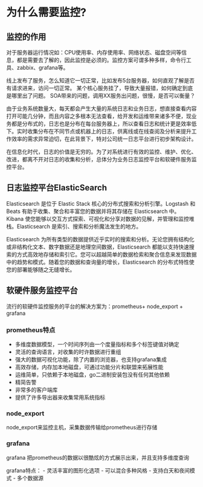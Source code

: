 # 为什么需要监控?

## 监控的作用

对于服务器运行情况如：CPU使用率、内存使用率、网络状态、磁盘空间等信息，都是需要去了解的，因此监控是必须的。监控方案可谓多种多样，命令行工具、zabbix、grafana等。

线上发布了服务，怎么知道它一切正常，比如发布5台服务器，如何直观了解是否有请求进来，访问一切正常。 某个核心服务挂了，导致大量报错，如何确定到底是哪里出了问题。 SOA带来的问题，调用XX服务出问题，很慢，是否可以衡量？

由于业务系统数量大，每天都会产生大量的系统日志和业务日志，想直接查看内容打开可能几分钟，而且内容之多根本无法查看，给开发和运维带来诸多不便，现业务都是分布式的，日志也是分布在每台服务器上，所以查看日志和统计更是效率低下。实时收集分布在不同节点或机器上的日志，供离线或在线查阅及分析来提升工作效率的需求异常迫切，在此背景下，特对公司统一日志平台进行初步架构设计。

在信息化时代，日志的价值是无穷的。为了对系统进行有效的监控、维护、优化、改进，都离不开对日志的收集和分析，总体分为业务日志监控平台和软硬件服务监控平台。

## 日志监控平台ElasticSearch

Elasticsearch 是位于 Elastic Stack 核心的分布式搜索和分析引擎。Logstash 和 Beats 有助于收集、聚合和丰富您的数据并将其存储在 Elasticsearch 中。Kibana 使您能够以交互方式探索、可视化和分享对数据的见解，并管理和监控堆栈。Elasticsearch 是索引、搜索和分析魔法发生的地方。

Elasticsearch 为所有类型的数据提供近乎实时的搜索和分析。无论您拥有结构化或非结构化文本、数字数据还是地理空间数据，Elasticsearch 都能以支持快速搜索的方式高效地存储和索引它。您可以超越简单的数据检索和聚合信息来发现数据中的趋势和模式。随着您的数据和查询量的增长，Elasticsearch 的分布式特性使您的部署能够随之无缝增长。

## 软硬件服务监控平台

流行的软硬件监控服务的平台的解决方案为：prometheus+ node\_export + grafana

### prometheus特点

- 多维度数据模型，一个时间序列由一个度量指标和多个标签键值对确定
- 灵活的查询语言，对收集的时许数据进行重组
- 强大的数据可视化功能，除了内置的浏览器，也支持grafana集成
- 高效存储，内存加本地磁盘，可通过功能分片和联盟来拓展性能
- 运维简单，只依赖于本地磁盘，go二进制安装包没有任何其他依赖
- 精简告警
- 非常多的客户端库
- 提供了许多导出器来收集常用系统指标

### node\_export

node\_export来监控主机，采集数据传输给prometheus进行存储

### grafana

grafana 把prometheus的数据以很酷炫的方式展示出来，并且支持多维度查询

grafana特点： - 灵活丰富的图形化选项 - 可以混合多种风格 - 支持白天和夜间模式 - 多个数据源
